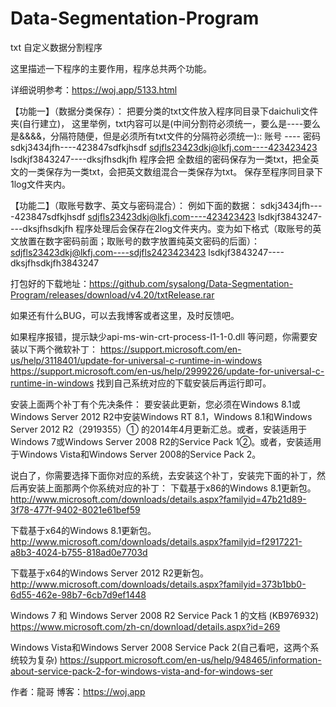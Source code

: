 # Data-Segmentation-Program
txt 自定义数据分割程序

这里描述一下程序的主要作用，程序总共两个功能。

详细说明参考：https://woj.app/5133.html



【功能一】（数据分类保存）：
把要分类的txt文件放入程序同目录下daichuli文件夹(自行建立)，
这里举例，txt内容可以是(中间分割符必须统一，要么是----要么是&&&&，分隔符随便，但是必须所有txt文件的分隔符必须统一)::
账号 ---- 密码
sdkj3434jfh----423847sdfkjhsdf
sdjfls23423dkj@lkfj.com----423423423
lsdkjf3843247----dksjfhsdkjfh
程序会把 全数组的密码保存为一类txt，把全英文的一类保存为一类txt，会把英文数组混合一类保存为txt。
保存至程序同目录下1log文件夹内。

【功能二】（取账号数字、英文与密码混合）：
例如下面的数据：
sdkj3434jfh----423847sdfkjhsdf
sdjfls23423dkj@lkfj.com----423423423
lsdkjf3843247----dksjfhsdkjfh
程序处理后会保存在2log文件夹内。变为如下格式（取账号的英文放置在数字密码前面；取账号的数字放置纯英文密码的后面）：
sdjfls23423dkj@lkfj.com----sdjfls2423423423
lsdkjf3843247----dksjfhsdkjfh3843247

打包好的下载地址：https://github.com/sysalong/Data-Segmentation-Program/releases/download/v4.20/txtRelease.rar


如果还有什么BUG，可以去我博客或者这里，及时反馈吧。

如果程序报错，提示缺少api-ms-win-crt-process-l1-1-0.dll 等问题，你需要安装以下两个微软补丁： https://support.microsoft.com/en-us/help/3118401/update-for-universal-c-runtime-in-windows https://support.microsoft.com/en-us/help/2999226/update-for-universal-c-runtime-in-windows 找到自己系统对应的下载安装后再运行即可。

安装上面两个补丁有个先决条件： 要安装此更新，您必须在Windows 8.1或Windows Server 2012 R2中安装Windows RT 8.1，Windows 8.1和Windows Server 2012 R2（2919355）① 的2014年4月更新汇总。或者，安装适用于Windows 7或Windows Server 2008 R2的Service Pack 1②。或者，安装适用于Windows Vista和Windows Server 2008的Service Pack 2。

说白了，你需要选择下面你对应的系统，去安装这个补丁，安装完下面的补丁，然后再安装上面那两个你系统对应的补丁： 下载基于x86的Windows 8.1更新包。http://www.microsoft.com/downloads/details.aspx?familyid=47b21d89-3f78-477f-9402-8021e61bef59

下载基于x64的Windows 8.1更新包。http://www.microsoft.com/downloads/details.aspx?familyid=f2917221-a8b3-4024-b755-818ad0e7703d

下载基于x64的Windows Server 2012 R2更新包。http://www.microsoft.com/downloads/details.aspx?familyid=373b1bb0-6d55-462e-98b7-6cb7d9ef1448

Windows 7 和 Windows Server 2008 R2 Service Pack 1 的文档 (KB976932) https://www.microsoft.com/zh-cn/download/details.aspx?id=269

Windows Vista和Windows Server 2008 Service Pack 2(自己看吧，这两个系统较为复杂) https://support.microsoft.com/en-us/help/948465/information-about-service-pack-2-for-windows-vista-and-for-windows-ser

作者：龍哥 博客：https://woj.app
